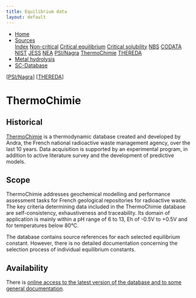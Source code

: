 ```yaml
---
title: Equilibrium data
layout: default
---
```

<ul>
  <li><a href="/">Home</a></li>
  <li class="dropdown">
    <a href="javascript:void(0)" class="dropbtn">Sources</a>
    <div class="dropdown-content">
      <a href="sources.html">Index</a>
      <a href="noncritical.html">Non-critical</a>
      <a href="critical-equilibrium.html">Critical equilibrium</a>
      <a href="critical-solubility.html">Critical solubility</a>
      <a href="NBS.html">NBS</a>
      <a href="CODATA.html">CODATA</a>
      <a href="NIST.html">NIST</a>
      <a href="JESS.html">JESS</a>
      <a href="NEA.html">NEA</a>
      <a href="PSI.html">PSI/Nagra</a>
      <a class="active" href="thermochimie.html">ThermoChimie</a>
      <a href="THEREDA.html">THEREDA</a>
    </div>
  </li>
  <li><a href="/cost-nectar.html">Metal hydrolysis</a></li>
  <li><a href="/sc-database.html">SC-Database</a></li>
</ul>

[[PSI/Nagra](/PSI.html)] [[THEREDA](/THEREDA.html)]

# ThermoChimie

## Historical

<a  href="https://www.thermochimie-tdb.com/" target="_blank" rel="noopener">ThermoChimie</a> is a thermodynamic database created and developed by Andra, the French national radioactive waste management agency, over the last 10 years. Data acquisition is supported by an experimental program, in addition to active literature survey and the development of predictive models.

## Scope

ThermoChimie addresses geochemical modelling and performance assessment tasks for French geological repositories for radioactive waste. The key criteria determining data included in the ThermoChimie database are self-consistency, exhaustiveness and traceability. Its domain of application is mainly within a pH range of 6 to 13, Eh of -0.5V to +0.5V and for temperatures below 80°C.

The database contains source references for each selected equilibrium constant. However, there is no detailed documentation concerning the selection process of individual equilibrium constants.

## Availability
There is <a  href="https://www.thermochimie-tdb.com/" target="_blank" rel="noopener">online access to the latest version of the database and to some general documentation</a>.
